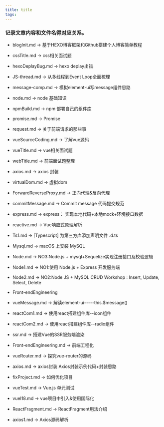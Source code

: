```yaml
---
title: title
tags:
---
```



### 记录文章内容和文件名得对应关系。

* blogInit.md -> 基于HEXO博客框架和Github搭建个人博客简单教程

* cssTitle.md -> css相关面试题

* hexoDeplayBug.md -> hexo deplay出错

* JS-thread.md -> 从多线程到Event Loop全面梳理

* message-comp.md -> 模拟element-ui写message组件思路

* node.md -> node 基础知识

* npmBuild.md -> npm 部署自己的组件库

* promise.md -> Promise

* request.md -> 关于前端请求的那些事

* vueSourceCoding.md -> 了解vue源码

* vueTitle.md -> vue相关面试题

* webTitle.md -> 前端面试题整理

* axios.md -> axios 封装

* virtualDom.md -> 虚拟dom

* ForwardReverseProxy.md -> 正向代理&反向代理

* commitMessage.md -> Commit message 代码提交规范

* express.md -> express： 实现本地代码+本地mock+环境接口数据

* reactive.md -> Vue响应式原理解析

* Ts1.md -> [Typescript] 为第三方库添加声明文件 .d.ts

* Mysql.md -> macOS 上安裝 MySQL

* Node.md -> NO3:Node.js + mysql+Sequelize实现注册接口及校验逻辑

* Node1.md -> NO1:使用 Node.js + Express 开发服务端

* Node2.md -> NO2:Node JS + MySQL CRUD Workshop : Insert, Update, Select, Delete


* Front-endEngineering
* vueMessage.md -> 解读element-ui-----this.$message()

* reactCom1.md -> 使用react搭建组件库--icon组件

* reactCom2.md -> 使用react搭建组件库--radio组件

* ssr.md -> 搭建Vue的SSR服务端渲染

* Front-endEngineering.md -> 前端工程化

* vueRouter.md -> 探究vue-router的源码

* axios.md -> axios封装 Axios封装示例代码+封装思路

* fixProject.md -> 如何优化项目

* vueTest.md -> Vue.js 单元测试

* vueI18.md -> vue项目中引入&使用国际化

* ReactFragment.md -> ReactFragment用法介绍

* axios1.md -> Axios源码解析